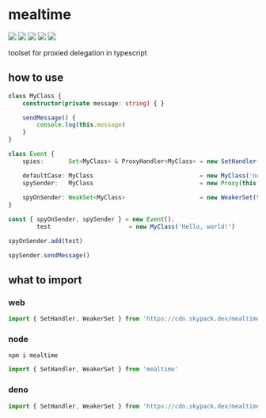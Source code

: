 # mealtime
[![](https://badgen.net/packagephobia/install/mealtime?icon=npm&label&color=black&scale=1.3)](https://www.npmjs.com/package/mealtime) [![](https://badgen.net/npm/types/tslib?icon=typescript&label&color=black&scale=1.3)](https://github.com/domrally/mealtime/blob/main/code/context.d.ts) [![](https://badgen.net/badge/license/Fair?color=grey&scale=1.3)](https://github.com/domrally/mealtime/blob/main/LICENSE) [![](https://badgen.net/github/tag/domrally/mealtime?icon=git&label&color=grey&scale=1.3)](https://github.com/domrally/mealtime/releases) [![](https://badgen.net/github/status/domrally/mealtime?icon=github&label&color=black&scale=1.3)](https://github.com/domrally/mealtime/actions)

toolset for proxied delegation in typescript

## how to use

```ts
class MyClass {
    constructor(private message: string) { }

    sendMessage() {
        console.log(this.message)
    }
}

class Event {
    spies:       Set<MyClass> & ProxyHandler<MyClass> = new SetHandler()

    defaultCase: MyClass                              = new MyClass('no spies')
    spySender:   MyClass                              = new Proxy(this.defaultCase, this.spies)
	 
    spyOnSender: WeakSet<MyClass>                     = new WeakerSet(this.spies)
}

const { spyOnSender, spySender } = new Event(),
        test                      = new MyClass('Hello, world!')

spyOnSender.add(test)

spySender.sendMessage()

```

## what to import

### web
```js
import { SetHandler, WeakerSet } from 'https://cdn.skypack.dev/mealtime?min'
```

### node
```
npm i mealtime
```
```js
import { SetHandler, WeakerSet } from 'mealtime'
```

### deno
```ts
import { SetHandler, WeakerSet } from 'https://cdn.skypack.dev/mealtime?dts'
```
